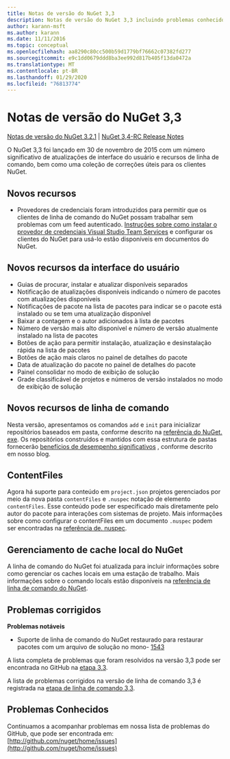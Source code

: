 ```yaml
---
title: Notas de versão do NuGet 3,3
description: Notas de versão do NuGet 3,3 incluindo problemas conhecidos, correções de bugs, recursos adicionados e DCRs.
author: karann-msft
ms.author: karann
ms.date: 11/11/2016
ms.topic: conceptual
ms.openlocfilehash: aa8290c80cc500b59d1779bf76662c07382fd277
ms.sourcegitcommit: e9c1dd0679ddd8ba3ee992d817b405f13da0472a
ms.translationtype: MT
ms.contentlocale: pt-BR
ms.lasthandoff: 01/29/2020
ms.locfileid: "76813774"
---
```

# <a name="nuget-33-release-notes"></a>Notas de versão do NuGet 3,3

[Notas de versão do NuGet 3.2.1](../release-notes/nuget-3.2.1.md) | [NuGet 3,4-RC Release Notes](../release-notes/nuget-3.4-RC.md)

O NuGet 3,3 foi lançado em 30 de novembro de 2015 com um número significativo de atualizações de interface do usuário e recursos de linha de comando, bem como uma coleção de correções úteis para os clientes NuGet.

## <a name="new-features"></a>Novos recursos

* Provedores de credenciais foram introduzidos para permitir que os clientes de linha de comando do NuGet possam trabalhar sem problemas com um feed autenticado. [Instruções sobre como instalar o provedor de credenciais Visual Studio Team Services](../reference/extensibility/nuget-exe-credential-providers.md) e configurar os clientes do NuGet para usá-lo estão disponíveis em documentos do NuGet.

## <a name="new-user-interface-features"></a>Novos recursos da interface do usuário

* Guias de procurar, instalar e atualizar disponíveis separados
* Notificação de atualizações disponíveis indicando o número de pacotes com atualizações disponíveis
* Notificações de pacote na lista de pacotes para indicar se o pacote está instalado ou se tem uma atualização disponível
* Baixar a contagem e o autor adicionados à lista de pacotes
* Número de versão mais alto disponível e número de versão atualmente instalado na lista de pacotes
* Botões de ação para permitir instalação, atualização e desinstalação rápida na lista de pacotes
* Botões de ação mais claros no painel de detalhes do pacote
* Data de atualização do pacote no painel de detalhes do pacote
* Painel consolidar no modo de exibição de solução
* Grade classificável de projetos e números de versão instalados no modo de exibição de solução

## <a name="new-command-line-features"></a>Novos recursos de linha de comando

Nesta versão, apresentamos os comandos `add` e `init` para inicializar repositórios baseados em pasta, conforme descrito na [referência do NuGet. exe](../reference/nuget-exe-cli-reference.md). Os repositórios construídos e mantidos com essa estrutura de pastas fornecerão [benefícios de desempenho significativos](http://blog.nuget.org/20150922/Accelerate-Package-Source.html) , conforme descrito em nosso blog.

## <a name="contentfiles"></a>ContentFiles

Agora há suporte para conteúdo em `project.json` projetos gerenciados por meio da nova pasta `contentFiles` e `.nuspec` notação de elemento `contentFiles`.  Esse conteúdo pode ser especificado mais diretamente pelo autor do pacote para interações com sistemas de projeto.  Mais informações sobre como configurar o contentFiles em um documento `.nuspec` podem ser encontradas na [referência de. nuspec](../reference/nuspec.md).

## <a name="nuget-locals-cache-management"></a>Gerenciamento de cache local do NuGet

A linha de comando do NuGet foi atualizada para incluir informações sobre como gerenciar os caches locais em uma estação de trabalho.  Mais informações sobre o comando locals estão disponíveis na [referência de linha de comando do NuGet](../reference/cli-reference/cli-ref-locals.md).

## <a name="fixed-issues"></a>Problemas corrigidos

**Problemas notáveis**

* Suporte de linha de comando do NuGet restaurado para restaurar pacotes com um arquivo de solução no mono- [1543](https://github.com/NuGet/Home/issues/1543)

A lista completa de problemas que foram resolvidos na versão 3,3 pode ser encontrada no GitHub na [etapa 3,3](https://github.com/NuGet/Home/issues?q=is%3Aissue+milestone%3A3.3.0+is%3Aclosed).

A lista de problemas corrigidos na versão de linha de comando 3,3 é registrada na [etapa de linha de comando 3,3](https://github.com/NuGet/Home/issues?q=is%3Aissue+is%3Aclosed+milestone%3A3.3.0-commandline).

## <a name="known-issues"></a>Problemas Conhecidos

Continuamos a acompanhar problemas em nossa lista de problemas do GitHub, que pode ser encontrada em: [http://github.com/nuget/home/issues](http://github.com/nuget/home/issues)
